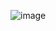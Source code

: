 
![image](https://github.com/Akashpandey1507/Generate-Insights-to-Solve-a-Supply-Chain-Issue-in-the-FMCG-domain/assets/124170332/4f1d09e1-d0b6-41c6-a061-a000ce015af6)
